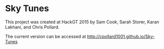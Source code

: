 # Sky Tunes

This project was created at HackGT 2015 by Sam Cook, Sarah Storer, Karan Lakhani, and Chris Pollard.

The current version can be accessed at http://cpollard1001.github.io/Sky-Tunes
